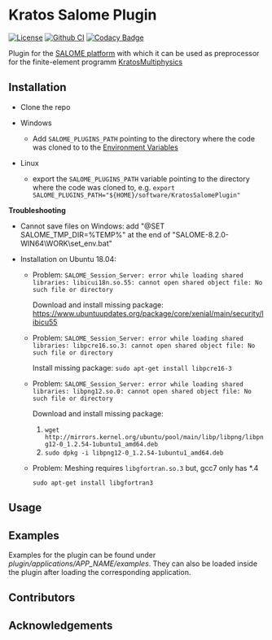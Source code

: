 # Kratos Salome Plugin
[![License](https://img.shields.io/badge/License-BSD%203--Clause-blue.svg)](LICENSE) [![Github CI](https://github.com/philbucher/KratosSalomePlugin/workflows/Plugin%20CI/badge.svg)](https://github.com/philbucher/KratosSalomePlugin/actions) [![Codacy Badge](https://api.codacy.com/project/badge/Grade/6a94f3a9a36b409285fe6c27d8adf9d9)](https://www.codacy.com?utm_source=github.com&amp;utm_medium=referral&amp;utm_content=philbucher/KratosSalomePlugin&amp;utm_campaign=Badge_Grade)

Plugin for the [SALOME platform](https://www.salome-platform.org/) with which it can be used as preprocessor for the finite-element programm [KratosMultiphysics](https://github.com/KratosMultiphysics/Kratos)

## Installation
- Clone the repo

- Windows
    - Add `SALOME_PLUGINS_PATH` pointing to the directory where the code was cloned to to the [Environment Variables](https://www.computerhope.com/issues/ch000549.htm)

- Linux
    - export the `SALOME_PLUGINS_PATH` variable pointing to the directory where the code was cloned to, e.g.
    `export SALOME_PLUGINS_PATH="${HOME}/software/KratosSalomePlugin"`

**Troubleshooting**
- Cannot save files on Windows:
    add "@SET SALOME_TMP_DIR=%TEMP%" at the end of "SALOME-8.2.0-WIN64\WORK\set_env.bat"

- Installation on Ubuntu 18.04:
    - Problem:
        `SALOME_Session_Server: error while loading shared libraries: libicui18n.so.55: cannot open shared object file: No such file or directory`

        Download and install missing package: <https://www.ubuntuupdates.org/package/core/xenial/main/security/libicu55>

    - Problem:
        `SALOME_Session_Server: error while loading shared libraries: libpcre16.so.3: cannot open shared object file: No such file or directory`

        Install missing package:
        `sudo apt-get install libpcre16-3`

    - Problem:
        `SALOME_Session_Server: error while loading shared libraries: libpng12.so.0: cannot open shared object file: No such file or directory`

        Download and install missing package:
        1. `wget http://mirrors.kernel.org/ubuntu/pool/main/libp/libpng/libpng12-0_1.2.54-1ubuntu1_amd64.deb`
        2. `sudo dpkg -i libpng12-0_1.2.54-1ubuntu1_amd64.deb`

    - Problem: Meshing requires `libgfortran.so.3` but, gcc7 only has *.4

        `sudo apt-get install libgfortran3`

## Usage

## Examples
Examples for the plugin can be found under *plugin/applications/APP_NAME/examples*.
They can also be loaded inside the plugin after loading the corresponding application.

## Contributors

## Acknowledgements
